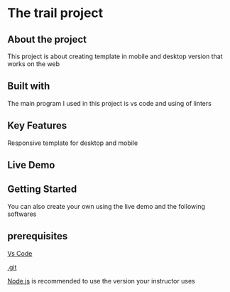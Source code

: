 # The trail project

##  About the project

This project is about creating template in mobile and desktop version that works  on the web

## Built with

The main program I used in this project is vs code and using of linters

## Key Features
Responsive template for desktop and mobile

## Live Demo



## Getting Started
You can also create your own using the live demo and the following softwares

## prerequisites
[Vs Code](https://code.visualstudio.com/download)

[.git](https://git-scm.com/downloads)

[Node js](https://nodejs.org/en/download/current)
is recommended to use the version your instructor uses
